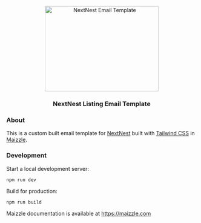 <div align="center">
  <p>
    <a href="https://nextnest.vercel.app" target="_blank">
      <picture>
        <source media="(prefers-color-scheme: dark)" srcset="https://github.com/yigitaksoy/Nextnest-email/blob/master/src/assets/images/nextnest-white-shadow.png">
        <img alt="NextNest Email Template" src="https://github.com/yigitaksoy/Nextnest-email/blob/master/src/assets/images/nextnest-white.png" width="300" height="225" style="max-width: 100%;">
      </picture>
    </a>
  </p>
  <h3>NextNest Listing Email Template</h3>
</div>

### About

This is a custom built email template for <a href="https://nextnest.vercel.app" target="_blank">NextNest</a> built with [Tailwind CSS](https://tailwindcss.com) in [Maizzle](https://maizzle.com).

### Development

Start a local development server:

```
npm run dev
```

Build for production:

```
npm run build
```

Maizzle documentation is available at https://maizzle.com
